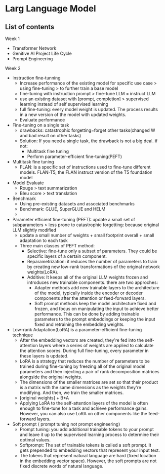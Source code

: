 # Larg Language Model  
## List of contents  
Week 1  
* Transformer Network
* Genitive AI Project Life Cycle
* Prompt Engineering
  
Week 2
* Instruction fine-tunning
  * Increase performance of the existing model for specific use case > using fine-tuning > to further train a base model
  * fine-tuning with instruction prompt > fine-tune LLM = instruct LLM
  * use an existing dataset with [prompt, completion] > supervised learning instead of self supervised learning
  * full fine-tuning: every model weight is updated. The process results in a new version of the model with updated weights.
  * Evaluate performance
* Fine-tuning on a single task
  * drawbacks: catastrophic forgetting=forget other tasks(changed W and bad result on other tasks)
  * Solution: If you need a single task, the drawback is not a big deal. if not:
    * Multitask fine tuning
    * Perform parameter-efficient fine-tuning(PEFT)
* Multitask fine tuning
  * FLAN: is a specific set of instructions used to fine-tune different models. FLAN-T5, the FLAN instruct version of the T5 foundation model
* Model Evaluate
  * Rouge > text summarization
  * Bleu score > text translation
* Benchmark
  * Using pre-existing datasets and associated benchmarks
  * Benchmark: GLUE, SuperGLUE and HELM
  * 
* Parameter efficient fine-tuning (PEFT): update a small set of subparameters > less prone to catastrophic forgetting: because original LLM slightly modified
  * update a small number of weights + small footprint overall + small adaptation to each task
  * Three main classes of PEFT method:
    * Selective: fine-tune only a subset of parameters. They could be specific layers of a certain component.
    * Reparametrization: it reduces the number of parameters to train by creating new low-rank transformations of the original network weights(LoRA).
    * Additive: It keeps all of the original LLM weights frozen and introduces new trainable components. there are two approches:
      *  Adapter methods add new trainable layers to the architecture of the model, typically inside the encoder or decoder components after the attention or feed-forward layers.
      *  Soft prompt methods keep the model architecture fixed and frozen, and focus on manipulating the input to achieve better performance. This can be done by adding trainable parameters to the prompt embeddings or keeping the input fixed and retraining the embedding weights. 
* Low-rank Adaptation(LoRA) is a parameter-efficient fine-tuning technique  
  * After the embedding vectors are created, they're fed into the self-attention layers where a series of weights are applied to calculate the attention scores. During full fine-tuning, every parameter in these layers is updated.
  * LoRA is a strategy that reduces the number of parameters to be trained during fine-tuning by freezing all of the original model parameters and then injecting a pair of rank decomposition matrices alongside the original weights.
  * The dimensions of the smaller matrices are set so that their product is a matrix with the same dimensions as the weights they're modifying. And then, we train the smaller matrices.
  * [original weights] + B*A
  * Applying LoRA to the self-attention layers of the model is often enough to fine-tune for a task and achieve performance gains. However, you can also use LoRA on other components like the feed-forward layers.
* Soft prompt ( prompt tuning not prompt engineering)
  * Prompt tuning: you add additional trainable tokens to your prompt and leave it up to the supervised learning process to determine their optimal values.
  * Softprompt: The set of trainable tokens is called a soft prompt. It gets prepended to embedding vectors that represent your input text.
  * The tokens that represent natural language are hard (fixed location in the embedding vector space). However, the soft prompts are not fixed discrete words of natural language.
